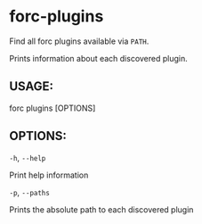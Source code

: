 # forc-plugins
Find all forc plugins available via `PATH`.

Prints information about each discovered plugin.


## USAGE:
forc plugins [OPTIONS]


## OPTIONS:

`-h`, `--help` 


Print help information


`-p`, `--paths` 


Prints the absolute path to each discovered plugin